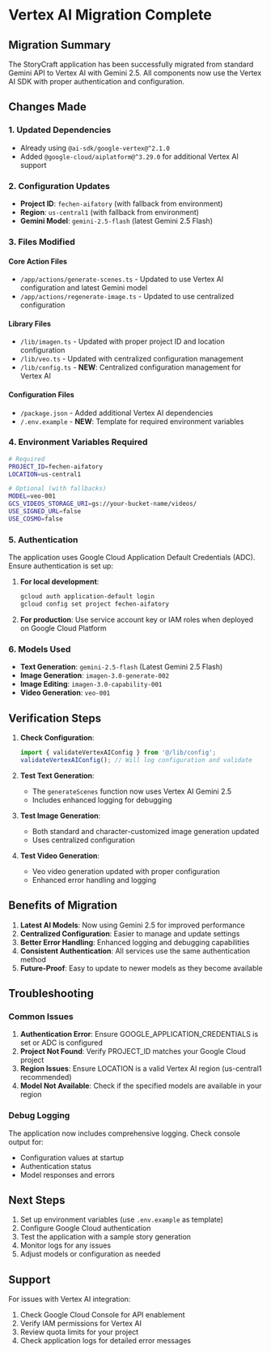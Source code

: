 # Vertex AI Migration Complete

## Migration Summary

The StoryCraft application has been successfully migrated from standard Gemini API to Vertex AI with Gemini 2.5. All components now use the Vertex AI SDK with proper authentication and configuration.

## Changes Made

### 1. Updated Dependencies
- Already using `@ai-sdk/google-vertex@^2.1.0`
- Added `@google-cloud/aiplatform@^3.29.0` for additional Vertex AI support

### 2. Configuration Updates
- **Project ID**: `fechen-aifatory` (with fallback from environment)
- **Region**: `us-central1` (with fallback from environment)
- **Gemini Model**: `gemini-2.5-flash` (latest Gemini 2.5 Flash)

### 3. Files Modified

#### Core Action Files
- `/app/actions/generate-scenes.ts` - Updated to use Vertex AI configuration and latest Gemini model
- `/app/actions/regenerate-image.ts` - Updated to use centralized configuration

#### Library Files
- `/lib/imagen.ts` - Updated with proper project ID and location configuration
- `/lib/veo.ts` - Updated with centralized configuration management
- `/lib/config.ts` - **NEW**: Centralized configuration management for Vertex AI

#### Configuration Files
- `/package.json` - Added additional Vertex AI dependencies
- `/.env.example` - **NEW**: Template for required environment variables

### 4. Environment Variables Required

```bash
# Required
PROJECT_ID=fechen-aifatory
LOCATION=us-central1

# Optional (with fallbacks)
MODEL=veo-001
GCS_VIDEOS_STORAGE_URI=gs://your-bucket-name/videos/
USE_SIGNED_URL=false
USE_COSMO=false
```

### 5. Authentication

The application uses Google Cloud Application Default Credentials (ADC). Ensure authentication is set up:

1. **For local development**: 
   ```bash
   gcloud auth application-default login
   gcloud config set project fechen-aifatory
   ```

2. **For production**: Use service account key or IAM roles when deployed on Google Cloud Platform

### 6. Models Used

- **Text Generation**: `gemini-2.5-flash` (Latest Gemini 2.5 Flash)
- **Image Generation**: `imagen-3.0-generate-002`
- **Image Editing**: `imagen-3.0-capability-001`
- **Video Generation**: `veo-001`

## Verification Steps

1. **Check Configuration**:
   ```typescript
   import { validateVertexAIConfig } from '@/lib/config';
   validateVertexAIConfig(); // Will log configuration and validate
   ```

2. **Test Text Generation**:
   - The `generateScenes` function now uses Vertex AI Gemini 2.5
   - Includes enhanced logging for debugging

3. **Test Image Generation**:
   - Both standard and character-customized image generation updated
   - Uses centralized configuration

4. **Test Video Generation**:
   - Veo video generation updated with proper configuration
   - Enhanced error handling and logging

## Benefits of Migration

1. **Latest AI Models**: Now using Gemini 2.5 for improved performance
2. **Centralized Configuration**: Easier to manage and update settings
3. **Better Error Handling**: Enhanced logging and debugging capabilities
4. **Consistent Authentication**: All services use the same authentication method
5. **Future-Proof**: Easy to update to newer models as they become available

## Troubleshooting

### Common Issues

1. **Authentication Error**: Ensure GOOGLE_APPLICATION_CREDENTIALS is set or ADC is configured
2. **Project Not Found**: Verify PROJECT_ID matches your Google Cloud project
3. **Region Issues**: Ensure LOCATION is a valid Vertex AI region (us-central1 recommended)
4. **Model Not Available**: Check if the specified models are available in your region

### Debug Logging

The application now includes comprehensive logging. Check console output for:
- Configuration values at startup
- Authentication status
- Model responses and errors

## Next Steps

1. Set up environment variables (use `.env.example` as template)
2. Configure Google Cloud authentication
3. Test the application with a sample story generation
4. Monitor logs for any issues
5. Adjust models or configuration as needed

## Support

For issues with Vertex AI integration:
1. Check Google Cloud Console for API enablement
2. Verify IAM permissions for Vertex AI
3. Review quota limits for your project
4. Check application logs for detailed error messages